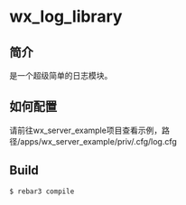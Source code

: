 # wx\_log_library #
## 简介 ##
是一个超级简单的日志模块。

## 如何配置 ##
请前往wx_server_example项目查看示例，路径/apps/wx_server_example/priv/.cfg/log.cfg



Build
-----

    $ rebar3 compile
